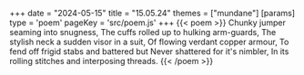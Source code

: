 +++
date = "2024-05-15"
title = "15.05.24"
themes = ["mundane"]
[params]
  type = 'poem'
  pageKey = 'src/poem.js'
+++
{{< poem >}}
Chunky jumper seaming into snugness,
The cuffs rolled up to hulking arm-guards,
The stylish neck a sudden visor in a suit,
Of flowing verdant copper armour,
To fend off frigid stabs and battered but
Never shattered for it's nimbler,
In its rolling stitches and interposing threads.
{{< /poem >}}